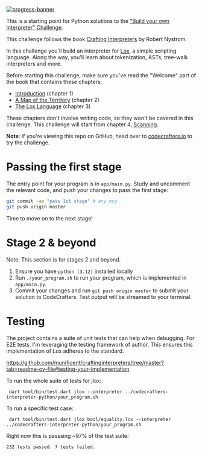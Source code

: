 [![progress-banner](https://backend.codecrafters.io/progress/interpreter/077adc84-4eb3-4509-8686-1cf707b11741)](https://app.codecrafters.io/users/codecrafters-bot?r=2qF)

This is a starting point for Python solutions to the
["Build your own Interpreter" Challenge](https://app.codecrafters.io/courses/interpreter/overview).

This challenge follows the book
[Crafting Interpreters](https://craftinginterpreters.com/) by Robert Nystrom.

In this challenge you'll build an interpreter for
[Lox](https://craftinginterpreters.com/the-lox-language.html), a simple
scripting language. Along the way, you'll learn about tokenization, ASTs,
tree-walk interpreters and more.

Before starting this challenge, make sure you've read the "Welcome" part of the
book that contains these chapters:

- [Introduction](https://craftinginterpreters.com/introduction.html) (chapter 1)
- [A Map of the Territory](https://craftinginterpreters.com/a-map-of-the-territory.html)
  (chapter 2)
- [The Lox Language](https://craftinginterpreters.com/the-lox-language.html)
  (chapter 3)

These chapters don't involve writing code, so they won't be covered in this
challenge. This challenge will start from chapter 4,
[Scanning](https://craftinginterpreters.com/scanning.html).

**Note**: If you're viewing this repo on GitHub, head over to
[codecrafters.io](https://codecrafters.io) to try the challenge.

# Passing the first stage

The entry point for your program is in `app/main.py`. Study and uncomment the
relevant code, and push your changes to pass the first stage:

```sh
git commit -am "pass 1st stage" # any msg
git push origin master
```

Time to move on to the next stage!

# Stage 2 & beyond

Note: This section is for stages 2 and beyond.

1. Ensure you have `python (3.12)` installed locally
2. Run `./your_program.sh` to run your program, which is implemented in
   `app/main.py`.
3. Commit your changes and run `git push origin master` to submit your solution
   to CodeCrafters. Test output will be streamed to your terminal.

# Testing

The project contains a suite of unit tests that can help when debugging. For E2E tests, I'm leveraging the testing framework of author. This ensures this implementation of Lox adheres to the standard.

https://github.com/munificent/craftinginterpreters/tree/master?tab=readme-ov-file#testing-your-implementation

To run the whole suite of tests for jlox:
```
 dart tool/bin/test.dart jlox --interpreter ../codecrafters-interpreter-python/your_program.sh
 ```

To run a specific test case:
```shell
 dart tool/bin/test.dart jlox bool/equality.lox --interpreter ../codecrafters-interpreter-python/your_program.sh
 ```

 Right now this is passsing ~97% of the test suite:
 ```shell
 232 tests passed. 7 tests failed.
 ```